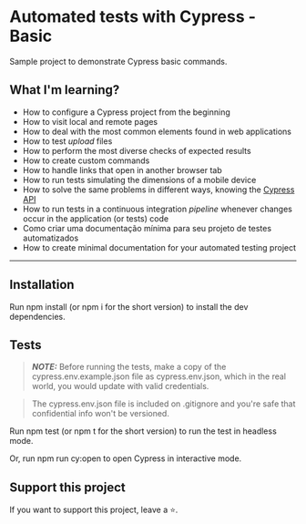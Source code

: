 # Automated tests with Cypress - Basic

Sample project to demonstrate Cypress basic commands.

## What I'm learning?

- How to configure a Cypress project from the beginning
- How to visit local and remote pages
- How to deal with the most common elements found in web applications
- How to test _upload_ files
- How to perform the most diverse checks of expected results
- How to create custom commands
- How to handle links that open in another browser tab
- How to run tests simulating the dimensions of a mobile device
- How to solve the same problems in different ways, knowing the [Cypress API](https://docs.cypress.io/api/table-of-contents)
- How to run tests in a continuous integration _pipeline_ whenever changes occur in the application (or tests) code
- Como criar uma documentação mínima para seu projeto de testes automatizados
- How to create minimal documentation for your automated testing project

___

## Installation
Run npm install (or npm i for the short version) to install the dev dependencies.

## Tests
> **_NOTE:_**  Before running the tests, make a copy of the cypress.env.example.json file as cypress.env.json, which in the real world, you would update with valid credentials.

> The cypress.env.json file is included on .gitignore and you're safe that confidential info won't be versioned.

Run npm test (or npm t for the short version) to run the test in headless mode.

Or, run npm run cy:open to open Cypress in interactive mode.

## Support this project
If you want to support this project, leave a ⭐.


